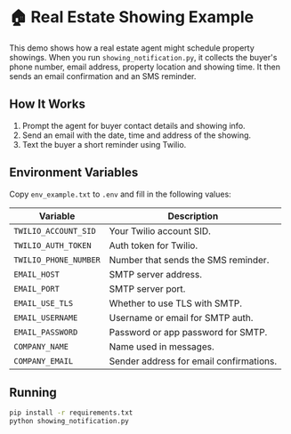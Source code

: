 ---
---

# 🏠 Real Estate Showing Example

This demo shows how a real estate agent might schedule property showings. When you run `showing_notification.py`, it collects the buyer's phone number, email address, property location and showing time. It then sends an email confirmation and an SMS reminder.

## How It Works
1. Prompt the agent for buyer contact details and showing info.
2. Send an email with the date, time and address of the showing.
3. Text the buyer a short reminder using Twilio.

## Environment Variables
Copy `env_example.txt` to `.env` and fill in the following values:

| Variable | Description |
|----------|-------------|
| `TWILIO_ACCOUNT_SID` | Your Twilio account SID. |
| `TWILIO_AUTH_TOKEN` | Auth token for Twilio. |
| `TWILIO_PHONE_NUMBER` | Number that sends the SMS reminder. |
| `EMAIL_HOST` | SMTP server address. |
| `EMAIL_PORT` | SMTP server port. |
| `EMAIL_USE_TLS` | Whether to use TLS with SMTP. |
| `EMAIL_USERNAME` | Username or email for SMTP auth. |
| `EMAIL_PASSWORD` | Password or app password for SMTP. |
| `COMPANY_NAME` | Name used in messages. |
| `COMPANY_EMAIL` | Sender address for email confirmations. |

## Running
```bash
pip install -r requirements.txt
python showing_notification.py
```

